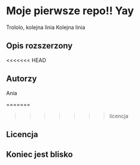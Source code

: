 # Moje pierwsze repo!! Yay
Trololo, kolejna linia
Kolejna linia

## Opis rozszerzony

<<<<<<< HEAD
## Autorzy
Ania

=======
>>>>>>> licencja
## Licencja

## Koniec jest blisko
